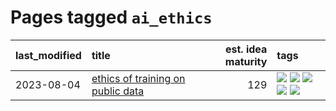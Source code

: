 # Pages tagged `ai_ethics`

|last_modified|title|est. idea maturity|tags
|:---|:---|---:|:---|
|2023-08-04|[ethics of training on public data](../ethics_of_public_data.md)|129|[![](https://img.shields.io/badge/tag-ai_ethics-926797)](../tags/ai_ethics.md) [![](https://img.shields.io/badge/tag-ethics-e2ec85)](../tags/ethics.md) [![](https://img.shields.io/badge/tag-fair_use-8b768)](../tags/fair_use.md) [![](https://img.shields.io/badge/tag-philosophy-fe4dc)](../tags/philosophy.md) [![](https://img.shields.io/badge/tag-remix_culture-3c3258)](../tags/remix_culture.md)|